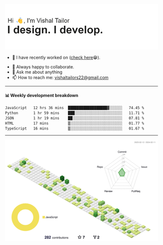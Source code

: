 ![Hi, I'm Vishal Tailor. I design. I develop.](https://github.com/vishaltailors/vishaltailors/blob/main/header.png?raw=true)

- 🔭 I have recently worked on ([check here](https://vishaltailor.com)😁).
<!-- - 🎦 Currently watching: JavaScript: The Hard Parts By Will Sentance. -->
- 👯 Always happy to collaborate.
- 💬 Ask me about anything
- 📫 How to reach me: <a href="mailto:vishaltailors22@gmail.com">vishaltailors22@gmail.com</a>

<hr /> 
<h4>📊 Weekly development breakdown</h4>
<!--START_SECTION:waka-->

```txt
JavaScript   12 hrs 36 mins  ██████████████████▓░░░░░░   74.45 %
Python       1 hr 59 mins    ███░░░░░░░░░░░░░░░░░░░░░░   11.71 %
JSON         1 hr 19 mins    ██░░░░░░░░░░░░░░░░░░░░░░░   07.81 %
HTML         17 mins         ▒░░░░░░░░░░░░░░░░░░░░░░░░   01.77 %
TypeScript   16 mins         ▒░░░░░░░░░░░░░░░░░░░░░░░░   01.67 %
```

<!--END_SECTION:waka-->
<hr /> 

![](./profile-3d-contrib/profile-green-animate.svg)
